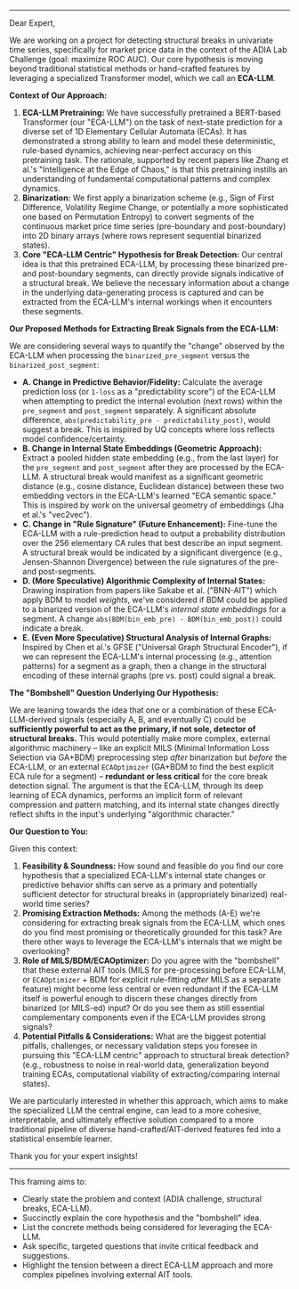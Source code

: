
---
Dear Expert,

We are working on a project for detecting structural breaks in univariate time series, specifically for market price data in the context of the ADIA Lab Challenge (goal: maximize ROC AUC). Our core hypothesis is moving beyond traditional statistical methods or hand-crafted features by leveraging a specialized Transformer model, which we call an **ECA-LLM**.

**Context of Our Approach:**

1.  **ECA-LLM Pretraining:** We have successfully pretrained a BERT-based Transformer (our "ECA-LLM") on the task of next-state prediction for a diverse set of 1D Elementary Cellular Automata (ECAs). It has demonstrated a strong ability to learn and model these deterministic, rule-based dynamics, achieving near-perfect accuracy on this pretraining task. The rationale, supported by recent papers like Zhang et al.'s "Intelligence at the Edge of Chaos," is that this pretraining instills an understanding of fundamental computational patterns and complex dynamics.
2.  **Binarization:** We first apply a binarization scheme (e.g., Sign of First Difference, Volatility Regime Change, or potentially a more sophisticated one based on Permutation Entropy) to convert segments of the continuous market price time series (pre-boundary and post-boundary) into 2D binary arrays (where rows represent sequential binarized states).
3.  **Core "ECA-LLM Centric" Hypothesis for Break Detection:** Our central idea is that this pretrained ECA-LLM, by processing these binarized pre- and post-boundary segments, can directly provide signals indicative of a structural break. We believe the necessary information about a change in the underlying data-generating process is captured and can be extracted from the ECA-LLM's internal workings when it encounters these segments.

**Our Proposed Methods for Extracting Break Signals from the ECA-LLM:**

We are considering several ways to quantify the "change" observed by the ECA-LLM when processing the `binarized_pre_segment` versus the `binarized_post_segment`:

*   **A. Change in Predictive Behavior/Fidelity:** Calculate the average prediction loss (or `1-loss` as a "predictability score") of the ECA-LLM when attempting to predict the internal evolution (next rows) within the `pre_segment` and `post_segment` separately. A significant absolute difference, `abs(predictability_pre - predictability_post)`, would suggest a break. This is inspired by UQ concepts where loss reflects model confidence/certainty.
*   **B. Change in Internal State Embeddings (Geometric Approach):** Extract a pooled hidden state embedding (e.g., from the last layer) for the `pre_segment` and `post_segment` after they are processed by the ECA-LLM. A structural break would manifest as a significant geometric distance (e.g., cosine distance, Euclidean distance) between these two embedding vectors in the ECA-LLM's learned "ECA semantic space." This is inspired by work on the universal geometry of embeddings (Jha et al.'s "vec2vec").
*   **C. Change in "Rule Signature" (Future Enhancement):** Fine-tune the ECA-LLM with a rule-prediction head to output a probability distribution over the 256 elementary CA rules that best describe an input segment. A structural break would be indicated by a significant divergence (e.g., Jensen-Shannon Divergence) between the rule signatures of the pre- and post-segments.
*   **D. (More Speculative) Algorithmic Complexity of Internal States:** Drawing inspiration from papers like Sakabe et al. ("BNN-AIT") which apply BDM to model *weights*, we've considered if BDM could be applied to a binarized version of the ECA-LLM's *internal state embeddings* for a segment. A change `abs(BDM(bin_emb_pre) - BDM(bin_emb_post))` could indicate a break.
*   **E. (Even More Speculative) Structural Analysis of Internal Graphs:** Inspired by Chen et al.'s GFSE ("Universal Graph Structural Encoder"), if we can represent the ECA-LLM's internal processing (e.g., attention patterns) for a segment as a graph, then a change in the structural encoding of these internal graphs (pre vs. post) could signal a break.

**The "Bombshell" Question Underlying Our Hypothesis:**

We are leaning towards the idea that one or a combination of these ECA-LLM-derived signals (especially A, B, and eventually C) could be **sufficiently powerful to act as the primary, if not sole, detector of structural breaks.** This would potentially make more complex, external algorithmic machinery – like an explicit MILS (Minimal Information Loss Selection via GA+BDM) preprocessing step *after* binarization but *before* the ECA-LLM, or an external `ECAOptimizer` (GA+BDM to find the best explicit ECA rule for a segment) – **redundant or less critical** for the core break detection signal. The argument is that the ECA-LLM, through its deep learning of ECA dynamics, performs an implicit form of relevant compression and pattern matching, and its internal state changes directly reflect shifts in the input's underlying "algorithmic character."

**Our Question to You:**

Given this context:

1.  **Feasibility & Soundness:** How sound and feasible do you find our core hypothesis that a specialized ECA-LLM's internal state changes or predictive behavior shifts can serve as a primary and potentially sufficient detector for structural breaks in (appropriately binarized) real-world time series?
2.  **Promising Extraction Methods:** Among the methods (A-E) we're considering for extracting break signals from the ECA-LLM, which ones do you find most promising or theoretically grounded for this task? Are there other ways to leverage the ECA-LLM's internals that we might be overlooking?
3.  **Role of MILS/BDM/ECAOptimizer:** Do you agree with the "bombshell" that these external AIT tools (MILS for pre-processing before ECA-LLM, or `ECAOptimizer` + BDM for explicit rule-fitting *after* MILS as a separate feature) might become less central or even redundant if the ECA-LLM itself is powerful enough to discern these changes directly from binarized (or MILS-ed) input? Or do you see them as still essential complementary components even if the ECA-LLM provides strong signals?
4.  **Potential Pitfalls & Considerations:** What are the biggest potential pitfalls, challenges, or necessary validation steps you foresee in pursuing this "ECA-LLM centric" approach to structural break detection? (e.g., robustness to noise in real-world data, generalization beyond training ECAs, computational viability of extracting/comparing internal states).

We are particularly interested in whether this approach, which aims to make the specialized LLM the central engine, can lead to a more cohesive, interpretable, and ultimately effective solution compared to a more traditional pipeline of diverse hand-crafted/AIT-derived features fed into a statistical ensemble learner.

Thank you for your expert insights!

---

This framing aims to:
*   Clearly state the problem and context (ADIA challenge, structural breaks, ECA-LLM).
*   Succinctly explain the core hypothesis and the "bombshell" idea.
*   List the concrete methods being considered for leveraging the ECA-LLM.
*   Ask specific, targeted questions that invite critical feedback and suggestions.
*   Highlight the tension between a direct ECA-LLM approach and more complex pipelines involving external AIT tools.
